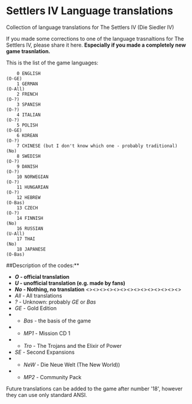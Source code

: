 # Settlers IV Language translations
Collection of language translations for The Settlers IV (Die Siedler IV)

If you made some corrections to one of the language trasnaltions for The Settlers IV, please share it here. **Especially if you made a completely new game trasnlation.**

This is the list of the game languages:

        0 ENGLISH                                                        (O-GE)
        1 GERMAN                                                         (O-All)
        2 FRENCH                                                         (O-?)
        3 SPANISH                                                        (O-?)
        4 ITALIAN                                                        (O-?)
        5 POLISH                                                         (O-GE)
        6 KOREAN                                                         (O-?)
        7 CHINESE (but I don't know which one - probably traditional)    (No)
        8 SWEDISH                                                        (O-?)
        9 DANISH                                                         (O-?)
        10 NORWEGIAN                                                     (O-?)
        11 HUNGARIAN                                                     (O-?)
        12 HEBREW                                                        (O-Bas)
        13 CZECH                                                         (O-?)
        14 FINNISH                                                       (No)
        16 RUSSIAN                                                       (U-All)
        17 THAI                                                          (No)
        18 JAPANESE                                                      (O-Bas)
        
        
        
##Description of the codes:**
- ***O* - official translation**
- ***U* - unofficial translation (e.g. made by fans)**
- ***No* - Nothing, no translation**
<><><><><><><><><><><><><><>
- *All* - All translations
- *?* - Unknown: probably *GE* or *Bas*
- *GE* - Gold Edition
- - *Bas* - the basis of the game
- - *MP1* - Mission CD 1
- - *Tro* - The Trojans and the Elixir of Power
- *SE* - Second Expansions
- - *NeW* -  Die Neue Welt (The New World))
- - *MP2* - Community Pack


Future translations can be added to the game after number '18', however they can use only standard ANSI.
